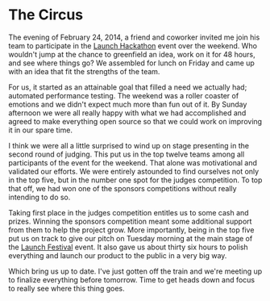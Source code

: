 # The Circus

The evening of February 24, 2014, a friend and coworker invited me join his team to participate in the [Launch Hackathon](http://hackathon.launch.co/) event over the weekend. Who wouldn't jump at the chance to greenfield an idea, work on it for 48 hours, and see where things go? We assembled for lunch on Friday and came up with an idea that fit the strengths of the team.

For us, it started as an attainable goal that filled a need we actually had; automated performance testing. The weekend was a roller coaster of emotions and we didn't expect much more than fun out of it. By Sunday afternoon we were all really happy with what we had accomplished and agreed to make everything open source so that we could work on improving it in our spare time.

I think we were all a little surprised to wind up on stage presenting in the second round of judging. This put us in the top twelve teams among all participants of the event for the weekend. That alone was motivational and validated our efforts. We were entirely astounded to find ourselves not only in the top five, but in the number one spot for the judges competition. To top that off, we had won one of the sponsors competitions without really intending to do so.

Taking first place in the judges competition entitles us to some cash and prizes. Winning the sponsors competition meant some additional support from them to help the project grow. More importantly, being in the top five put us on track to give our pitch on Tuesday morning at the main stage of the [Launch Festival](http://events.launch.co/festival/) event. It also gave us about thirty six hours to polish everything and launch our product to the public in a very big way.

Which bring us up to date. I've just gotten off the train and we're meeting up to finalize everything before tomorrow. Time to get heads down and focus to really see where this thing goes.